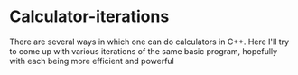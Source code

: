 # Calculator-iterations
There are several ways in which one can do calculators in C++. Here I'll try to come up with various iterations of the same basic program, hopefully with each being more efficient and powerful
